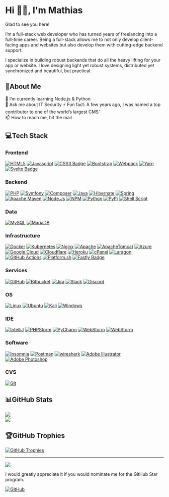 # Hi 👋🏻, I'm Mathias

Glad to see you here!

I’m a full-stack web developer who has turned years of freelancing into a full-time career. Being a full-stack allows me
to not only develop client-facing apps and websites but also develop them with cutting-edge backend support.

I specialize in building robust backends that do all the heavy lifting for your app or website. I love designing light
yet robust systems, distributed yet synchronized and beautiful, but practical.

## 💫About Me

🌱 I’m currently learning Node.js & Python  
💬 Ask me about IT Security
⚡ Fun fact: A few years ago, I was named a top contributor to one of the world’s largest CMS’  
📫 How to reach me, hit the mail

## 💻Tech Stack

### Frontend

[![HTML5](https://img.shields.io/badge/html5-%23E34F26.svg?style=flat-square&logo=html5&logoColor=white)](#)
[![Javascript](https://img.shields.io/badge/javascript-%23323330.svg?style=flat-square&logo=javascript&logoColor=%23F7DF1E)](#)
[![CSS3 Badge](https://img.shields.io/badge/CSS3-1572B6?logo=css3&logoColor=fff&style=flat-square)](#)
[![Bootstrap](  https://img.shields.io/badge/bootstrap-%23563D7C.svg?style=flat-square&logo=bootstrap&logoColor=white)](#)
[![Webpack](https://img.shields.io/badge/webpack-%238DD6F9.svg?style=flat-square&logo=webpack&logoColor=black)](#)
[![Yarn](https://img.shields.io/badge/yarn-%232C8EBB.svg?style=flat-square&logo=yarn&logoColor=white)](#)
[![Svelte Badge](https://img.shields.io/badge/Svelte-FF3E00?logo=svelte&logoColor=fff&style=flat-square)](#)

### Backend

[![PHP](https://img.shields.io/badge/php-%23777BB4.svg?style=flat-square&logo=php&logoColor=white)](#)
[![Symfony](https://img.shields.io/badge/symfony-%23000000.svg?style=flat-square&logo=symfony&logoColor=white)](#)
[![Composer](https://img.shields.io/badge/Composer-885630.svg?style=flat-square&logo=Composer&logoColor=white)](#)
[![Java](https://img.shields.io/badge/java-%23ED8B00.svg?style=flat-square&logo=java&logoColor=white)](#)
[![Hibernate](https://img.shields.io/badge/Hibernate-59666C.svg?style=flat-square&logo=Hibernate&logoColor=white)](#)
[![Spring](https://img.shields.io/badge/spring-%236DB33F.svg?style=flat-square&logo=spring&logoColor=white)](#)
[![Apache Maven](https://img.shields.io/badge/Apache%20Maven-C71A36?style=flat-square&logo=Apache%20Maven&logoColor=white)](#)
[![Node.Js](https://img.shields.io/badge/Node.js-339933.svg?style=flat-square&logo=nodedotjs&logoColor=white)](#)
[![NPM](https://img.shields.io/badge/NPM-%23000000.svg?style=flat-square&logo=npm&logoColor=white)](#)
[![Python](https://img.shields.io/badge/Python-3776AB.svg?style=flat-square&logo=Python&logoColor=white)](#)
[![PyPi](https://img.shields.io/badge/PyPI-3775A9.svg?style=flat-square&logo=PyPI&logoColor=white)](#)
[![Shell Script](https://img.shields.io/badge/shell_script-%23121011.svg?style=flat-square&logo=gnu-bash&logoColor=white)](#)

### Data

[![MySQL](https://img.shields.io/badge/mysql-%2300f.svg?style=flat-square&logo=mysql&logoColor=white)](#)
[![MariaDB](https://img.shields.io/badge/MariaDB-003545?style=flat-square&logo=mariadb&logoColor=white)](#)

### Infrastructure

[![Docker](https://img.shields.io/badge/docker-%230db7ed.svg?style=flat-square&logo=docker&logoColor=white)](#)
[![Kubernetes](https://img.shields.io/badge/Kubernetes-326CE5.svg?style=flat-square&logo=Kubernetes&logoColor=white)](#)
[![Nginx](https://img.shields.io/badge/nginx-%23009639.svg?style=flat-square&logo=nginx&logoColor=white)](#)
[![Apache](https://img.shields.io/badge/apache-%23D42029.svg?style=flat-square&logo=apache&logoColor=white)](#)
[![ApacheTomcat](https://img.shields.io/badge/Apache%20Tomcat-F8DC75.svg?style=flat-square&logo=Apache-Tomcat&logoColor=black)](#)
[![Azure](https://img.shields.io/badge/azure-%230072C6.svg?style=flat-square&logo=azure-devops&logoColor=white)](#)
[![Google Cloud](https://img.shields.io/badge/Google%20Cloud-4285F4?logo=googlecloud&logoColor=fff&style=flat-square)](#)
[![Cloudflare](https://img.shields.io/badge/Cloudflare-F38020?style=flat-square&logo=Cloudflare&logoColor=white)](#)
[![Heroku](https://img.shields.io/badge/heroku-%23430098.svg?style=flat-square&logo=heroku&logoColor=white)](#)
[![cPanel](https://img.shields.io/badge/cPanel-FF6C2C?logo=cpanel&logoColor=fff&style=flat-square)](#)
[![Laragon](https://img.shields.io/badge/Laragon-0E83CD?logo=laragon&logoColor=fff&style=flat-square)](#)
[![GitHub Actions](https://img.shields.io/badge/github%20actions-%232671E5.svg?style=flat-square&logo=githubactions&logoColor=white)](#)
[![Platform.sh](https://img.shields.io/badge/Platform.sh-1A182A.svg?style=flat-square&logo=platformdotsh&logoColor=white)](#)
[![Fastly Badge](https://img.shields.io/badge/Fastly-FF282D?logo=fastly&logoColor=fff&style=flat-square)](#)

### Services

[![GitHub](https://img.shields.io/badge/github-%23121011.svg?style=flat-square&logo=github&logoColor=white)](#)
[![Bitbucket](https://img.shields.io/badge/Bitbucket-0052CC.svg?style=flat-square&logo=Bitbucket&logoColor=white)](#)
[![Jira](https://img.shields.io/badge/Jira-0052CC.svg?style=flat-square&logo=Jira&logoColor=white)](#)
[![Slack](https://img.shields.io/badge/Slack-4A154B.svg?style=flat-square&logo=Slack&logoColor=white)](#)
[![Discord](https://img.shields.io/badge/Discord-5865F2.svg?style=flat-square&logo=Discord&logoColor=white)](#)

### OS

[![Linux](https://img.shields.io/badge/Linux-FCC624?style=flat-square&logo=linux&logoColor=black)](#)
[![Ubuntu](https://img.shields.io/badge/Ubuntu-E95420?style=flat-square&logo=ubuntu&logoColor=white)](#)
[![Kali](https://img.shields.io/badge/Kali%20Linux-557C94.svg?style=flat-square&logo=Kali-Linux&logoColor=white)](#)
[![Windows](https://img.shields.io/badge/Windows-0078D6?style=flat-square&logo=windows&logoColor=white)](#)

### IDE

[![IntelliJ](https://img.shields.io/badge/IntelliJ_IDEA-000000.svg?style=flat-square&logo=intellij-idea&logoColor=white)](#)
[![PHPStorm](http://img.shields.io/badge/-PHPStorm-181717?style=flat-square&logo=phpstorm&logoColor=white)](#)
[![PyCharm](https://img.shields.io/badge/PyCharm-000000.svg?&style=flat-square&logo=PyCharm&logoColor=white)](#)
[![WebStorm](https://img.shields.io/badge/WebStorm-000?logo=webstorm&logoColor=fff&style=flat-square)](#)
[![WebStorm](https://img.shields.io/badge/Visual%20Studio%20Code-007ACC.svg?style=flat-square&logo=Visual-Studio-Code&logoColor=white)](#)

### Software

[![Insomnia](https://img.shields.io/badge/Insomnia-4000BF.svg?style=flat-square&logo=Insomnia&logoColor=white)](#)
[![Postman](https://img.shields.io/badge/Postman-FF6C37?style=flat-square&logo=postman&logoColor=white)](#)
[![wireshark](https://img.shields.io/badge/wireshark-%231679A7.svg?&style=flat-square&logo=wireshark&logoColor=white)](#)
[![Adobe Illustrator](https://img.shields.io/badge/adobeillustrator-%23FF9A00.svg?style=flat-square&logo=adobeillustrator&logoColor=white)](#)
[![Adobe Photoshop](https://img.shields.io/badge/adobephotoshop-%2331A8FF.svg?style=flat-square&logo=adobephotoshop&logoColor=white)](#)

### CVS

[![Git](https://img.shields.io/badge/git-%23F05033.svg?style=flat-square&logo=git&logoColor=white)](#)

## 📊GitHub Stats

[![](https://github-readme-stats.vercel.app/api?username=MathiasReker&theme=dark&hide_border=true&include_all_commits=true&count_private=true&show_icons=true)](#)  
[![](https://github-readme-streak-stats.herokuapp.com/?user=MathiasReker&theme=dark&hide_border=true)](#)

## 🏆GitHub Trophies

[![GitHub Trophies](https://github-profile-trophy.vercel.app/?username=MathiasReker&theme=onedark&no-bg=true&no-frame=true&column=-1)](#)

---
[![](https://visitcount.itsvg.in/api?id=MathiasReker&icon=0&color=0)](https://visitcount.itsvg.in/analytics/MathiasReker)

I would greatly appreciate it if you would nominate me for the GitHub Star program.

<a href='https://stars.github.com/nominate/' target="_blank"><img alt='GitHub' src='https://img.shields.io/badge/Nominate  @MathiasReker-100000?style=flat-square&logo=github&logoColor=000&labelColor=fff&color=E03A3A'/></a>
